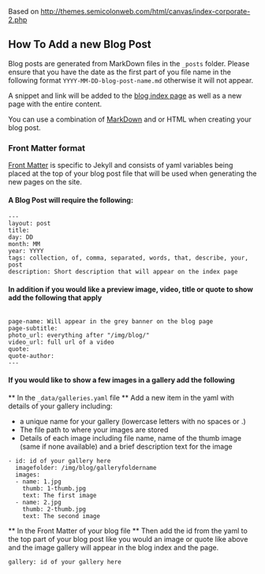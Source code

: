 Based on http://themes.semicolonweb.com/html/canvas/index-corporate-2.php

## How To Add a new Blog Post

Blog posts are generated from MarkDown files in the `_posts` folder. Please ensure that you have the date as the first part of you file name in the following format `YYYY-MM-DD-blog-post-name.md` otherwise it will not appear.

A snippet and link will be added to the [blog index page](http://new.strategicdata.com.au/blog/) as well as a new page with the entire content.

You can use a combination of [MarkDown](https://github.com/adam-p/markdown-here/wiki/Markdown-Cheatsheet) and or HTML when creating your blog post.

### Front Matter format

[Front Matter](http://jekyllrb.com/docs/frontmatter/) is specific to Jekyll and consists of yaml variables being placed at the top of your blog post file that will be used when generating the new pages on the site.

#### A Blog Post will require the following:

```
---
layout: post
title:
day: DD
month: MM
year: YYYY
tags: collection, of, comma, separated, words, that, describe, your, post
description: Short description that will appear on the index page

```

#### In addition if you would like a preview image, video, title or quote to show add the following that apply

```

page-name: Will appear in the grey banner on the blog page
page-subtitle:
photo_url: everything after "/img/blog/"
video_url: full url of a video
quote:
quote-author:
---
```

#### If you would like to show a few images in a gallery add the following
** In the `_data/galleries.yaml` file **
Add a new item in the yaml with details of your gallery including:
 - a unique name for your gallery (lowercase letters with no spaces or .)
 - The file path to where your images are stored
 - Details of each image including file name, name of the thumb image (same if none available) and a brief description text for the image
```
- id: id of your gallery here
  imagefolder: /img/blog/galleryfoldername
  images:
  - name: 1.jpg
    thumb: 1-thumb.jpg
    text: The first image
  - name: 2.jpg
    thumb: 2-thumb.jpg
    text: The second image
```

** In the Front Matter of your blog file **
Then add the id from the yaml to the top part of your blog post like you would an image or quote like above and the image gallery will appear in the blog index and the page.
```
gallery: id of your gallery here
```
